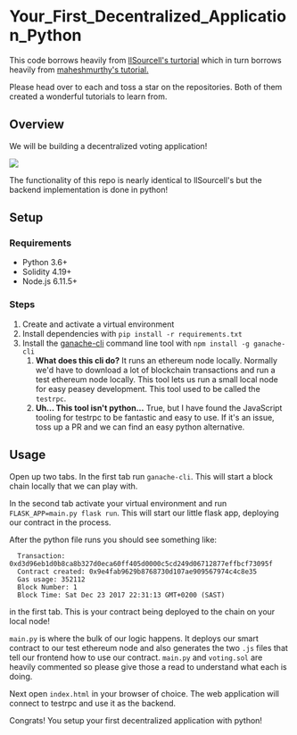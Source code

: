 # Your_First_Decentralized_Application_Python

This code borrows heavily from [llSourcell's turtorial](https://github.com/llSourcell/Your_First_Decentralized_Application) which in turn borrows heavily from [maheshmurthy's tutorial.](https://github.com/maheshmurthy/ethereum_voting_dapp)

Please head over to each and toss a star on the repositories. Both of them created a wonderful tutorials to learn from.

## Overview

We will be building a decentralized voting application!

<a href="https://i.gyazo.com/2adcb09f847900d4394607c9646123db.gif"><img src="https://i.gyazo.com/2adcb09f847900d4394607c9646123db.gif"/></a>

The functionality of this repo is nearly identical to llSourcell's but the backend implementation is done in python!

## Setup

### Requirements

* Python 3.6+
* Solidity 4.19+
* Node.js 6.11.5+

### Steps

1. Create and activate a virtual environment
1. Install dependencies with `pip install -r requirements.txt`
1. Install the [ganache-cli](https://github.com/trufflesuite/ganache-cli) command line tool with `npm install -g ganache-cli`
   1. **What does this cli do?** It runs an ethereum node locally. Normally we'd have to download a lot of blockchain transactions and run a test ethereum node locally. This tool lets us run a small local node for easy peasey development. This tool used to be called the `testrpc`.
   2. **Uh... This tool isn't python...** True, but I have found the JavaScript tooling for testrpc to be fantastic and easy to use. If it's an issue, toss up a PR and we can find an easy python alternative.

## Usage

Open up two tabs. In the first tab run `ganache-cli`. This will start a block chain locally that we can play with.

In the second tab activate your virtual environment and run `FLASK_APP=main.py flask run`. This will start our little flask app, deploying our contract in the process.

After the python file runs you should see something like:
```
  Transaction: 0xd3d96eb1d0b8ca8b327d0eca60ff405d0000c5cd249d06712877effbcf73095f
  Contract created: 0x9e4fab9629b8768730d107ae909567974c4c8e35
  Gas usage: 352112
  Block Number: 1
  Block Time: Sat Dec 23 2017 22:31:13 GMT+0200 (SAST)
```
in the first tab. This is your contract being deployed to the chain on your local node!

`main.py` is where the bulk of our logic happens. It deploys our smart contract to our test ethereum node and also generates the two `.js` files that tell our frontend how to use our contract. `main.py` and `voting.sol` are heavily commented so please give those a read to understand what each is doing.

Next open `index.html` in your browser of choice. The web application will connect to testrpc and use it as the backend.

Congrats! You setup your first decentralized application with python!